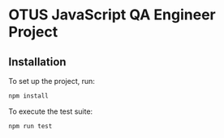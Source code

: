 # OTUS JavaScript QA Engineer Project

## Installation

To set up the project, run:

```bash
npm install
```

To execute the test suite:

```bash
npm run test
```